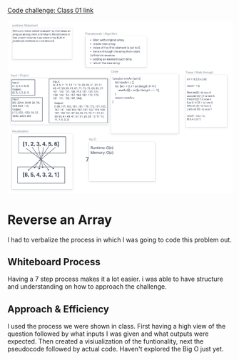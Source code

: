 
[Code challenge: Class 01 link](https://dannycastro827593.invisionapp.com/freehand/Untitled-9ryjXXIaE?dsid_h=1f7de3c146295279fe15358c2d5f5eda8e91fd3c0b2503b34585a9b92572d504&uid_h=61264989837f2b807804256dea4f072a9d61237003249c49acdb6ea1f097302e)

![](Codechallenge1.png)

# Reverse an Array
I had to verbalize the process in which I was going to code this problem out.

## Whiteboard Process
Having a 7 step process makes it a lot easier. i was able to have structure and understanding on how to approach the challenge.

## Approach & Efficiency
I used the process we were shown in class. First having a high view of the question followed by what inputs I was given and what outputs were expected. Then created a visiualization of the funtionality, next the pseudocode followed by actual code. Haven't explored the Big O just yet.
